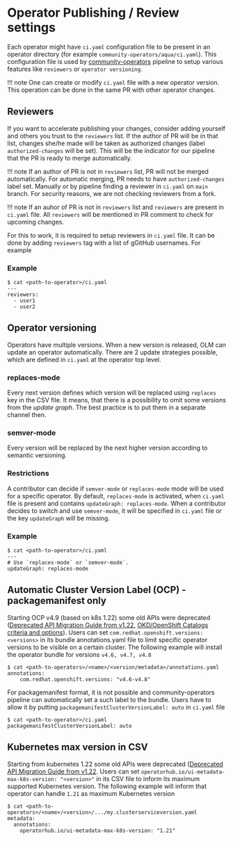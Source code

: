 # Operator Publishing / Review settings

Each operator might have `ci.yaml` configuration file to be present in an operator directory (for example `community-operators/aqua/ci.yaml`). This configuration file is used by [community-operators](https://github.com/operator-framework/community-operators) pipeline to setup various features like `reviewers` or `operator versioning`.

!!! note
    One can create or modify `ci.yaml` file with a new operator version. This operation can be done in the same PR with other operator changes. 

## Reviewers

If you want to accelerate publishing your changes, consider adding yourself and others you trust to the `reviewers` list. If the author of PR will be in that list, changes she/he made will be taken as authorized changes (label `authorized-changes` will be set). This will be the indicator for our pipeline that the PR is ready to merge automatically. 

!!! note
    If an author of PR is not in `reviewers` list, PR will not be merged automatically. For automatic merging, PR needs to have `authorized-changes` label set. Manually or by pipeline finding a reviewer in `ci.yaml` on `main` branch. For security reasons, we are not checking reviewers from a fork.

!!! note
    If an auhor of PR is not in `reviewers` list and `reviewers` are present in `ci.yaml` file. All `reviewers` will be mentioned in PR comment to check for upcoming changes.

For this to work, it is required to setup reviewers in `ci.yaml` file. It can be done by adding `reviewers` tag with a list of gGitHub usernames. For example

### Example
```
$ cat <path-to-operator>/ci.yaml
---
reviewers:
  - user1 
  - user2

```

## Operator versioning
Operators have multiple versions. When a new version is released, OLM can update an operator automatically. There are 2 update strategies possible, which are defined in `ci.yaml` at the operator top level.

### replaces-mode
Every next version defines which version will be replaced using `replaces` key in the CSV file. It means, that there is a possibility to omit some versions from the *update graph*. The best practice is to put them in a separate channel then.

### semver-mode
Every version will be replaced by the next higher version according to semantic versioning.

### Restrictions
A contributor can decide if `semver-mode` or `replaces-mode` mode will be used for a specific operator. By default, `replaces-mode` is activated, when `ci.yaml` file is present and contains `updateGraph: replaces-mode`. When a contributor decides to switch and use `semver-mode`, it will be specified in `ci.yaml` file or the key `updateGraph` will be missing.

### Example
```
$ cat <path-to-operator>/ci.yaml
---
# Use `replaces-mode` or `semver-mode`.
updateGraph: replaces-mode
```

## Automatic Cluster Version Label (OCP) - packagemanifest only

Starting OCP v4.9 (based on k8s 1.22) some old APIs were deprecated ([Deprecated API Migration Guide from v1.22](https://kubernetes.io/docs/reference/using-api/deprecation-guide/#v1-22), [OKD/OpenShift Catalogs criteria and options](./packaging-required-criteria-ocp.md)). Users can set `com.redhat.openshift.versions: <versions>` in its bundle annotations.yaml file to limit specific operator versions to be visible on a certain cluster. The following example will install the operator bundle for versions `v4.6, v4.7, v4.8`
```
$ cat <path-to-operators>/<name>/<version/metadata>/annotations.yaml
annotations:
    com.redhat.openshift.versions: "v4.6-v4.8"
```
For packagemanifest format, it is not possible and community-operators pipeline can automatically set a such label to the bundle. Users have to allow it by putting `packagemanifestClusterVersionLabel: auto` in `ci.yaml` file
```
$ cat <path-to-operator>/ci.yaml
packagemanifestClusterVersionLabel: auto
```

## Kubernetes max version in CSV

Starting from kubernetes 1.22 some old APIs were deprecated ([Deprecated API Migration Guide from v1.22](https://kubernetes.io/docs/reference/using-api/deprecation-guide/#v1-22). Users can set `operatorhub.io/ui-metadata-max-k8s-version: "<version>"` in its CSV file to inform its maximum supported Kubernetes version. The following example will inform that operator can handle `1.21` as maximum Kubernetes version
```
$ cat <path-to-operators>/<name>/<version>/.../my.clusterserviceversion.yaml
metadata:
  annotations:
    operatorhub.io/ui-metadata-max-k8s-version: "1.21"
```
